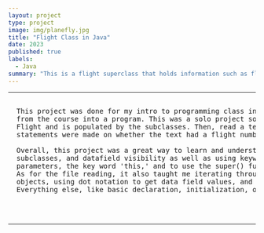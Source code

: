```yaml
---
layout: project
type: project
image: img/planefly.jpg
title: "Flight Class in Java"
date: 2023
published: true
labels:
  - Java
summary: "This is a flight superclass that holds information such as flight number, destination and origin. THis class has three subclasses that all extend this superclass. It is the passengerflight, militaryflight, and cargoflight"
---
```


<hr>

<pre>

  This project was done for my intro to programming class in my freshman year. The purpose of this project was to apply most of what I learned 
  from the course into a program. This was a solo project so only contributors were me. The project essentially creates an array list of type 
  Flight and is populated by the subclasses. Then, read a text file and compare the populated array with the information on the file. Print 
  statements were made on whether the text had a flight number or not. 

  Overall, this project was a great way to learn and understand the key concepts from the course. I was able to learn the idea of superclass, 
  subclasses, and datafield visibility as well as using keywords like private and extend. In the methods, I also learned about constructors, 
  parameters, the key word 'this,' and to use the super() function. 
  As for the file reading, it also taught me iterating through an array, the concept of using an array of type superclass to hold subclass 
  objects, using dot notation to get data field values, and try-catch statements and scanner for file input.
  Everything else, like basic declaration, initialization, object creation using key words like 'new,' etcetera, was also applied to this project. 
  
  
  
</pre>

<hr>
